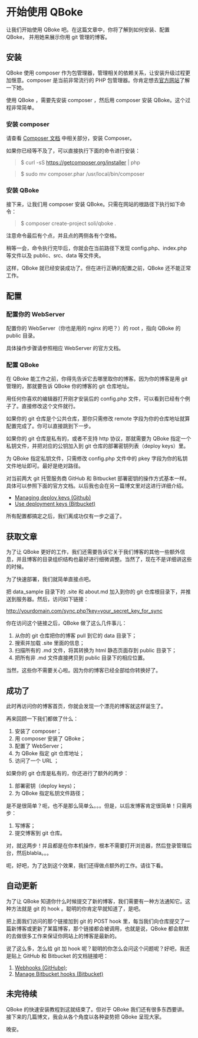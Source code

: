 <!--
date   : 2014-04-16 23:33:03
title  : 开始使用 QBoke
slug   : getting-started
author : Soli
format : markdownex
tags   : [QBoke, Documents]
excerpt: >
  让我们开始使用 QBoke 吧。在这篇文章中，你将了解到如何安装、配置 QBoke，
  并用它来展示你用 git 管理的博客。

-->
开始使用 QBoke
==============

让我们开始使用 QBoke 吧。在这篇文章中，你将了解到如何安装、配置 QBoke，  并用她来展示你用 git 管理的博客。

安装
----

QBoke 使用 composer 作为包管理器，管理相关的依赖关系，让安装升级过程更加惬意。composer 是当前非常流行的 PHP 包管理器。你肯定想去[官方网站](http://getcomposer.org/)了解一下她。

使用 QBoke ，需要先安装 composer ，然后用 composer 安装 QBoke。这个过程非常简单。

### 安装 composer

请查看 [Composer 文档](http://getcomposer.org/doc/00-intro.md) 中相关部分，安装 Composer。

如果你已经等不及了，可以直接执行下面的命令进行安装：

> $ curl -sS https://getcomposer.org/installer | php

> $ sudo mv composer.phar /usr/local/bin/composer

### 安装 QBoke

接下来，让我们用 composer 安装 QBoke。只需在网站的根路径下执行如下命令：

> $ composer create-project soli/qboke . 

注意命令最后有个点，并且点的两侧各有个空格。

稍等一会，命令执行完毕后，你就会在当前路径下发现 config.php、index.php 等文件以及 public、src、data 等文件夹。

这样，QBoke 就已经安装成功了。但在进行正确的配置之前，QBoke 还不能正常工作。

配置
----

### 配置你的 WebServer

配置你的 WebServer（你也是用的 nginx 的吧？）的 root ，指向 QBoke 的 public 目录。

具体操作步骤请参照相应 WebServer 的官方文档。

### 配置 QBoke

在 QBoke 能工作之前，你得先告诉它去哪里取你的博客。因为你的博客是用 git 管理的，那就要告诉 QBoke 你的博客的 git 仓库地址。

用任何你喜欢的编辑器打开刚才安装后的 config.php 文件，可以看到已经有个例子了。直接修改这个文件就行。

如果你的 git 仓库是个公共仓库，那你只需修改 remote 字段为你的仓库地址就算配置完成了。你可以直接跳到下一步。

如果你的 git 仓库是私有的，或者不支持 http 协议，那就需要为 QBoke 指定一个私钥文件，并把对应的公钥加入到 git 仓库的部署密钥列表（deploy keys）里。

为 QBoke 指定私钥文件，只需修改 config.php 文件中的 pkey 字段为你的私钥文件地址即可。最好是绝对路径。

对当前两大 git 托管服务商 GitHub 和 Bitbucket 部署密钥的操作方式基本一样。具体可以参照下面的官方文档。以后我也会在另一篇博文里对这进行详细介绍。

* [Managing deploy keys (Github)](https://help.github.com/articles/managing-deploy-keys)
* [Use deployment keys (Bitbucket)](https://confluence.atlassian.com/display/BITBUCKET/Use+deployment+keys)

所有配置都搞定之后，我们离成功仅有一步之遥了。

获取文章
-------

为了让 QBoke 更好的工作，我们还需要告诉它关于我们博客的其他一些额外信息，并且博客的目录组织结构也最好进行细微调整。当然了，现在不是详细讲这些的时候。

为了快速部署，我们就简单直接点吧。

把 data_sample 目录下的 .site 和 about.md 加入到你的 git 仓库根目录下，并推送到服务器。然后，访问如下链接：

http://yourdomain.com/sync.php?key=your_secret_key_for_sync

你在访问这个链接之后，QBoke 做了这么几件事儿：

1. 从你的 git 仓库把你的博客 pull 到它的 data 目录下；
2. 搜索并加载 .site 里面的信息；
3. 扫描所有的 .md 文件，将其转换为 html 静态页面存到 public 目录下；
4. 把所有非 .md 文件直接拷贝到 public 目录下的相应位置。

当然，这些你不需要关心啦。因为你的博客已经全部给你转换好了。

成功了
-----

此时再访问你的博客首页，你就会发现一个漂亮的博客就这样诞生了。

再来回顾一下我们都做了什么：

1. 安装了 composer；
2. 用 composer 安装了 QBoke；
3. 配置了 WebServer；
4. 为 QBoke 指定 git 仓库地址；
5. 访问了一个 URL ；

如果你的 git 仓库是私有的，你还进行了额外的两步：

1. 部署密钥（deploy keys)；
2. 为 QBoke 指定私钥文件路径；

是不是很简单？呃，也不是那么简单么。。。但是，以后发博客肯定很简单！只需两步：

1. 写博客；
2. 提交博客到 git 仓库。

对，就这两步！并且都是在你本机操作，根本不需要打开浏览器，然后登录管理后台，然后blabla。。。

呃，好吧，为了达到这个效果，我们还得做点额外的工作。请往下看。

自动更新
-------

为了让 QBoke 知道你什么时候提交了新的博客，我们需要有一种方法通知它。这种方法就是 git 的 hook 。聪明的你肯定早就知道了，是吧。

把上面我们访问的那个链接加到 git 的 POST hook 里，每当我们向仓库提交了一篇新博客或更新了某篇博客，那个链接都会被调用，也就是说，QBoke 都会默默的去做很多工作来保证你网站上的博客是最新的。

说了这么多，怎么给 git 加 hook 呢？聪明的你怎么会问这个问题呢？好吧，我还是贴上 GitHub 和 Bitbucket 的文档链接吧：

1. [Webhooks (GitHube)](https://developer.github.com/webhooks/);
2. [Manage Bitbucket hooks (Bitbucket)](https://confluence.atlassian.com/display/BITBUCKET/Manage+Bitbucket+hooks)

未完待续
-------

QBoke 的快速安装教程到这就结束了。但对于 QBoke 我们还有很多东西要讲。接下来的几篇博文，我会从各个角度以各种姿势把 QBoke 呈现大家。

晚安。

